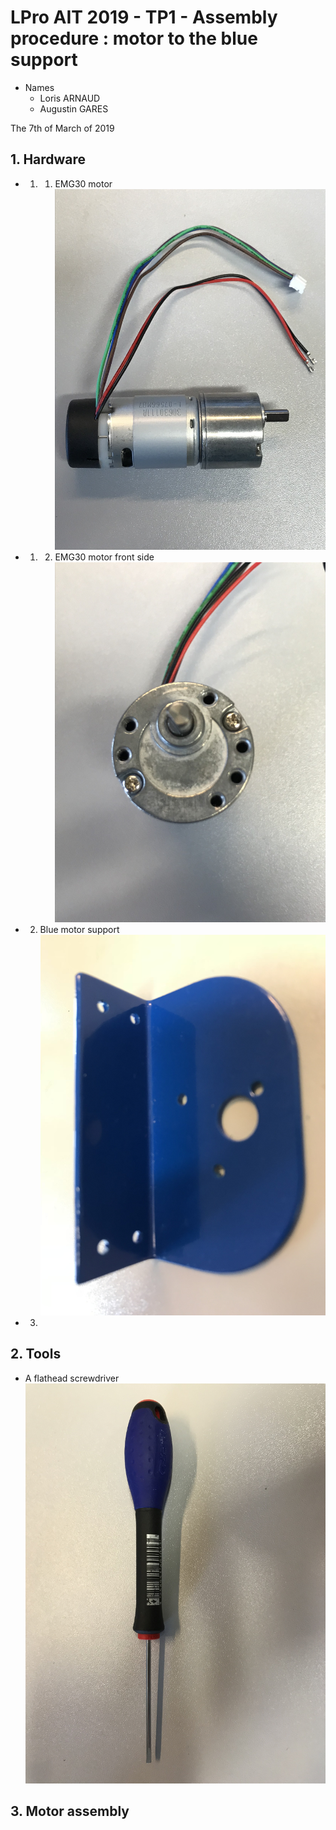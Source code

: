# LPro AIT 2019 - TP1 - Assembly procedure : motor to the blue support

- Names
    - Loris ARNAUD
    - Augustin GARES

The 7th of March of 2019

## 1. Hardware

- 1. 1. EMG30 motor
![alt text](/Pictures/Motor+reductor.jpg)
- 1. 2. EMG30 motor front side 
![alt text](/Pictures/front-side-motor.jpg)

- 2. Blue motor support
![alt text](/Pictures/Motor-shelf.jpg)

- 3. 

## 2. Tools

- A flathead screwdriver 
![alt text](/Pictures/screwdriver.jpg)

## 3. Motor assembly